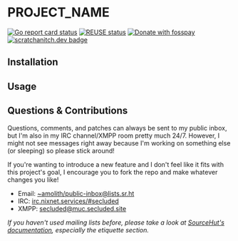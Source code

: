 <!--
SPDX-FileCopyrightText: Amolith <amolith@secluded.site>

SPDX-License-Identifier: CC0-1.0
-->

# PROJECT_NAME

[![Go report card status][goreportcard-badge]][goreportcard]
[![REUSE status][reuse-shield]][reuse]
[![Donate with fosspay][fosspay-shield]][fosspay]
[![scratchanitch.dev badge][scratchanitch-badge]][scratchanitch]

## Installation

## Usage

## Questions & Contributions

Questions, comments, and patches can always be sent to my public inbox, but I'm
also in my IRC channel/XMPP room pretty much 24/7. However, I might not see
messages right away because I'm working on something else (or sleeping) so
please stick around!

If you're wanting to introduce a new feature and I don't feel like it fits with
this project's goal, I encourage you to fork the repo and make whatever changes
you like!

- Email: [~amolith/public-inbox@lists.sr.ht][email]
- IRC: [irc.nixnet.services/#secluded][irc]
- XMPP: [secluded@muc.secluded.site][xmpp]

_If you haven't used mailing lists before, please take a look at [SourceHut's
documentation](https://man.sr.ht/lists.sr.ht/), especially the etiquette
section._

[email]: mailto:~amolith/public-inbox@lists.sr.ht
[irc]: irc://irc.nixnet.services/#secluded
[xmpp]: xmpp:secluded@muc.secluded.site?join

[goreportcard-badge]: https://goreportcard.com/badge/git.sr.ht/~amolith/p2c
[goreportcard]: https://goreportcard.com/report/git.sr.ht/~amolith/p2c
[reuse]: https://api.reuse.software/info/git.sr.ht/~amolith/p2c
[reuse-shield]: https://shields.io/reuse/compliance/git.sr.ht/~amolith/p2c
[fosspay]: https://secluded.site/donate/
[fosspay-shield]: https://shields.io/badge/donate-fosspay-yellow
[scratchanitch-badge]: https://img.shields.io/badge/scratchanitch-dev-FFC4B5
[scratchanitch]: https://scratchanitch.dev
